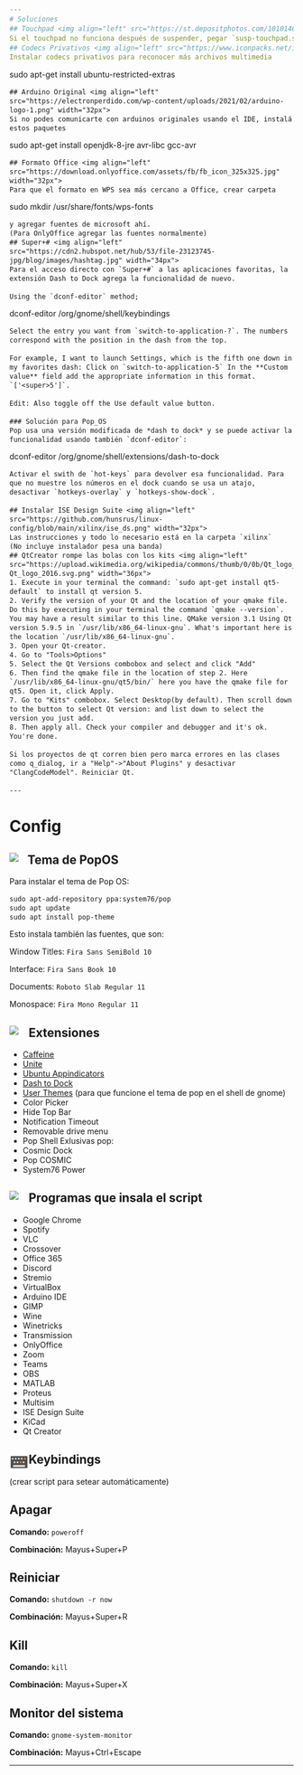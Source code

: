 ```yaml
---
# Soluciones
## Touchpad <img align="left" src="https://st.depositphotos.com/1010146/3709/v/600/depositphotos_37097981-stock-illustration-pointing-finger-click-icon.jpg" width="28px">
Si el touchpad no funciona después de suspender, pegar `susp-touchpad.sh` en `/lib/systemd/system-sleep/`
## Codecs Privativos <img align="left" src="https://www.iconpacks.net/icons/1/free-video-icon-831-thumb.png" width="36px">
Instalar codecs privativos para reconocer más archivos multimedia
```
sudo apt-get install ubuntu-restricted-extras
```
## Arduino Original <img align="left" src="https://electronperdido.com/wp-content/uploads/2021/02/arduino-logo-1.png" width="32px">
Si no podes comunicarte con arduinos originales usando el IDE, instalá estos paquetes
```
sudo apt-get install openjdk-8-jre avr-libc gcc-avr
```
## Formato Office <img align="left" src="https://download.onlyoffice.com/assets/fb/fb_icon_325x325.jpg" width="32px">
Para que el formato en WPS sea más cercano a Office, crear carpeta
```
sudo mkdir /usr/share/fonts/wps-fonts
```
y agregar fuentes de microsoft ahí.
(Para OnlyOffice agregar las fuentes normalmente)
## Super+# <img align="left" src="https://cdn2.hubspot.net/hub/53/file-23123745-jpg/blog/images/hashtag.jpg" width="34px">
Para el acceso directo con `Super+#` a las aplicaciones favoritas, la extensión Dash to Dock agrega la funcionalidad de nuevo.

Using the `dconf-editor` method;
```
dconf-editor /org/gnome/shell/keybindings
```
Select the entry you want from `switch-to-application-?`. The numbers correspond with the position in the dash from the top.

For example, I want to launch Settings, which is the fifth one down in my favorites dash: Click on `switch-to-application-5` In the **Custom value** field add the appropriate information in this format. `['<super>5']`.

Edit: Also toggle off the Use default value button.

### Solución para Pop_OS
Pop usa una versión modificada de *dash to dock* y se puede activar la funcionalidad usando también `dconf-editor`:
```
dconf-editor /org/gnome/shell/extensions/dash-to-dock
```
Activar el swith de `hot-keys` para devolver esa funcionalidad. Para que no muestre los números en el dock cuando se usa un atajo, desactivar `hotkeys-overlay` y `hotkeys-show-dock`.

## Instalar ISE Design Suite <img align="left" src="https://github.com/hunsrus/linux-config/blob/main/xilinx/ise_ds.png" width="32px">
Las instrucciones y todo lo necesario está en la carpeta `xilinx`
(No incluye instalador pesa una banda)
## QtCreator rompe las bolas con los kits <img align="left" src="https://upload.wikimedia.org/wikipedia/commons/thumb/0/0b/Qt_logo_2016.svg/1200px-Qt_logo_2016.svg.png" width="36px">
1. Execute in your terminal the command: `sudo apt-get install qt5-default` to install qt version 5.
2. Verify the version of your Qt and the location of your qmake file. Do this by executing in your terminal the command `qmake --version`. You may have a result similar to this line. QMake version 3.1 Using Qt version 5.9.5 in `/usr/lib/x86_64-linux-gnu`. What's important here is the location `/usr/lib/x86_64-linux-gnu`.
3. Open your Qt-creator.
4. Go to "Tools>Options"
5. Select the Qt Versions combobox and select and click "Add"
6. Then find the qmake file in the location of step 2. Here `/usr/lib/x86_64-linux-gnu/qt5/bin/` here you have the qmake file for qt5. Open it, click Apply.
7. Go to "Kits" combobox. Select Desktop(by default). Then scroll down to the button to select Qt version: and list down to select the version you just add. 
8. Then apply all. Check your compiler and debugger and it's ok. You're done.

Si los proyectos de qt corren bien pero marca errores en las clases como q_dialog, ir a "Help"->"About Plugins" y desactivar "ClangCodeModel". Reiniciar Qt.

---
```

# Config
## Tema de PopOS <img align="left" src="https://betanews.com/wp-content/uploads/2017/06/pop_logo.png" width="32px">
Para instalar el tema de Pop OS:
```
sudo apt-add-repository ppa:system76/pop
sudo apt update
sudo apt install pop-theme
```
Esto instala también las fuentes, que son:

Window Titles: `Fira Sans SemiBold 10`

Interface: `Fira Sans Book 10`

Documents: `Roboto Slab Regular 11`

Monospace: `Fira Mono Regular 11`
## Extensiones <img align="left" src="https://upload.wikimedia.org/wikipedia/commons/thumb/c/c8/Antu_kt-plugins.svg/1024px-Antu_kt-plugins.svg.png" width="34px">
- [Caffeine](https://extensions.gnome.org/extension/517/caffeine/)
- [Unite](https://extensions.gnome.org/extension/1287/unite/)
- [Ubuntu Appindicators](https://extensions.gnome.org/extension/615/appindicator-support/)
- [Dash to Dock](https://extensions.gnome.org/extension/307/dash-to-dock/)
- [User Themes](https://extensions.gnome.org/extension/19/user-themes/) (para que funcione el tema de pop en el shell de gnome)
- Color Picker
- Hide Top Bar
- Notification Timeout
- Removable drive menu
- Pop Shell
Exlusivas pop:
- Cosmic Dock
- Pop COSMIC
- System76 Power
## Programas que insala el script <img align="left" src="https://zhihuicao.files.wordpress.com/2016/03/2000px-poundexclam-svg.png" width="34px">
- Google Chrome
- Spotify
- VLC
- Crossover
- Office 365
- Discord
- Stremio
- VirtualBox
- Arduino IDE
- GIMP
- Wine
- Winetricks
- Transmission
- OnlyOffice
- Zoom
- Teams
- OBS
- MATLAB
- Proteus
- Multisim
- ISE Design Suite
- KiCad
- Qt Creator

## Keybindings <img align="left" src="https://github.com/hunsrus/linux-config/blob/main/src/keybindings.png" width="34px">
(crear script para setear automáticamente)
## Apagar
**Comando:** `poweroff`

**Combinación:** Mayus+Super+P

## Reiniciar
**Comando:** `shutdown -r now`

**Combinación:** Mayus+Super+R

## Kill
**Comando:** `kill`

**Combinación:** Mayus+Super+X

## Monitor del sistema
**Comando:** `gnome-system-monitor`

**Combinación:** Mayus+Ctrl+Escape

---
